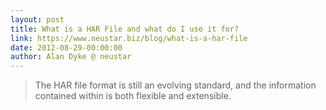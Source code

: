 ```yaml
---
layout: post
title: What is a HAR File and what do I use it for?
link: https://www.neustar.biz/blog/what-is-a-har-file
date: 2012-08-29-00:00:00
author: Alan Dyke @ neustar
---
```


> The HAR file format is still an evolving standard, and the information contained within is both flexible and extensible.
